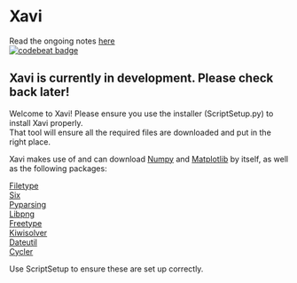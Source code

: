 # Xavi
Read the ongoing notes [here](http://bit.do/xavinotes)  
[![codebeat badge](https://codebeat.co/badges/b60dea8d-cf99-481e-9af5-9b87d22dd4a2)](https://codebeat.co/projects/github-com-simloads-xavi-master)
## Xavi is currently in development. Please check back later!

Welcome to Xavi!
Please ensure you use the installer (ScriptSetup.py) to install Xavi properly.  
That tool will ensure all the required files are downloaded and put in the right place.  

Xavi makes use of and can download [Numpy](https://www.numpy.org/) and [Matplotlib](https://matplotlib.org/) by itself, as well as the following packages: 

[Filetype](https://pypi.org/project/filetype)  
[Six](https://pypi.org/project/six/)  
[Pyparsing](https://pypi.org/project/pyparsing/)  
[Libpng](http://www.libpng.org/pub/png/libpng.html)  
[Freetype](https://www.freetype.org/)  
[Kiwisolver](https://pypi.org/project/kiwisolver/)  
[Dateutil](https://pypi.org/project/python-dateutil/)  
[Cycler](https://pypi.org/project/Cycler/)  

Use ScriptSetup to ensure these are set up correctly.

